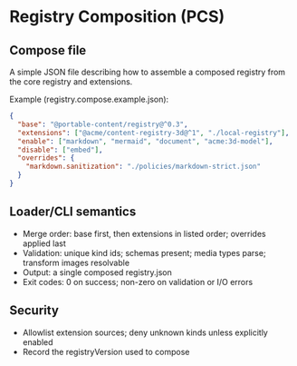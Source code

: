 # Registry Composition (PCS)

## Compose file
A simple JSON file describing how to assemble a composed registry from the core registry and extensions.

Example (registry.compose.example.json):
```json
{
  "base": "@portable-content/registry@^0.3",
  "extensions": ["@acme/content-registry-3d@^1", "./local-registry"],
  "enable": ["markdown", "mermaid", "document", "acme:3d-model"],
  "disable": ["embed"],
  "overrides": {
    "markdown.sanitization": "./policies/markdown-strict.json"
  }
}
```

## Loader/CLI semantics
- Merge order: base first, then extensions in listed order; overrides applied last
- Validation: unique kind ids; schemas present; media types parse; transform images resolvable
- Output: a single composed registry.json
- Exit codes: 0 on success; non-zero on validation or I/O errors

## Security
- Allowlist extension sources; deny unknown kinds unless explicitly enabled
- Record the registryVersion used to compose

